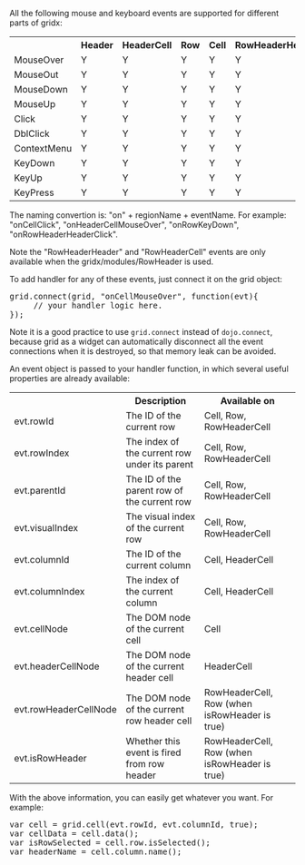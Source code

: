 All the following mouse and keyboard events are supported for different parts of gridx:

<table>
<tr><th></th><th>Header</th><th>HeaderCell</th><th>Row</th><th>Cell</th><th>RowHeaderHeader</th><th>RowHeaderCell</th></tr>
<tr><td>MouseOver</td><td>Y</td><td>Y</td><td>Y</td><td>Y</td><td>Y</td><td>Y</td></tr>
<tr><td>MouseOut</td><td>Y</td><td>Y</td><td>Y</td><td>Y</td><td>Y</td><td>Y</td></tr>
<tr><td>MouseDown</td><td>Y</td><td>Y</td><td>Y</td><td>Y</td><td>Y</td><td>Y</td></tr>
<tr><td>MouseUp</td><td>Y</td><td>Y</td><td>Y</td><td>Y</td><td>Y</td><td>Y</td></tr>
<tr><td>Click</td><td>Y</td><td>Y</td><td>Y</td><td>Y</td><td>Y</td><td>Y</td></tr>
<tr><td>DblClick</td><td>Y</td><td>Y</td><td>Y</td><td>Y</td><td>Y</td><td>Y</td></tr>
<tr><td>ContextMenu</td><td>Y</td><td>Y</td><td>Y</td><td>Y</td><td>Y</td><td>Y</td></tr>
<tr><td>KeyDown</td><td>Y</td><td>Y</td><td>Y</td><td>Y</td><td>Y</td><td>Y</td></tr>
<tr><td>KeyUp</td><td>Y</td><td>Y</td><td>Y</td><td>Y</td><td>Y</td><td>Y</td></tr>
<tr><td>KeyPress</td><td>Y</td><td>Y</td><td>Y</td><td>Y</td><td>Y</td><td>Y</td></tr>
</table>


The naming convertion is: "on" + regionName + eventName. 
For example: "onCellClick", "onHeaderCellMouseOver", "onRowKeyDown", "onRowHeaderHeaderClick".

Note the "RowHeaderHeader" and "RowHeaderCell" events are only available when the gridx/modules/RowHeader is used.

To add handler for any of these events, just connect it on the grid object:

<pre>
grid.connect(grid, "onCellMouseOver", function(evt){
     // your handler logic here.
});
</pre>

Note it is a good practice to use `grid.connect` instead of `dojo.connect`, because grid as a widget can automatically disconnect all the event connections when it is destroyed, so that memory leak can be avoided.

An event object is passed to your handler function, in which several useful properties are already available:

<table>
<tr><th></th><th>Description</th><th>Available on</th></tr>
<tr><td>evt.rowId</td><td>The ID of the current row</td><td>Cell, Row, RowHeaderCell</td></tr>
<tr><td>evt.rowIndex</td><td>The index of the current row under its parent</td><td>Cell, Row, RowHeaderCell</td></tr>
<tr><td>evt.parentId</td><td>The ID of the parent row of the current row</td><td>Cell, Row, RowHeaderCell</td></tr>
<tr><td>evt.visualIndex</td><td>The visual index of the current row</td><td>Cell, Row, RowHeaderCell</td></tr>
<tr><td>evt.columnId</td><td>The ID of the current column</td><td>Cell, HeaderCell</td></tr>
<tr><td>evt.columnIndex</td><td>The index of the current column</td><td>Cell, HeaderCell</td></tr>
<tr><td>evt.cellNode</td><td>The DOM node of the current cell</td><td>Cell</td></tr>
<tr><td>evt.headerCellNode</td><td>The DOM node of the current header cell</td><td>HeaderCell</td></tr>
<tr><td>evt.rowHeaderCellNode</td><td>The DOM node of the current row header cell</td><td>RowHeaderCell, Row (when isRowHeader is true)</td></tr>
<tr><td>evt.isRowHeader</td><td>Whether this event is fired from row header</td><td>RowHeaderCell, Row (when isRowHeader is true)</td></tr>
</table>

With the above information, you can easily get whatever you want. For example:

<pre>
var cell = grid.cell(evt.rowId, evt.columnId, true);
var cellData = cell.data();
var isRowSelected = cell.row.isSelected();
var headerName = cell.column.name();
</pre>